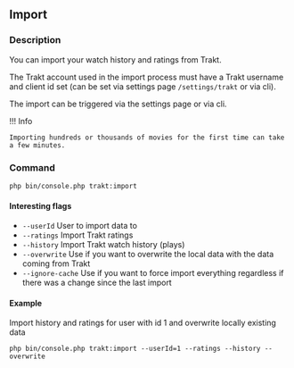 ## Import

### Description

You can import your watch history and ratings from Trakt.

The Trakt account used in the import process must have a Trakt username and client id set (can be set via settings page `/settings/trakt` or via cli).

The import can be triggered via the settings page or via cli.

!!! Info

    Importing hundreds or thousands of movies for the first time can take a few minutes. 

### Command

```shell
php bin/console.php trakt:import
```

#### Interesting flags

- `--userId`
  User to import data to
- `--ratings`
  Import Trakt ratings
- `--history`
  Import Trakt watch history (plays)
- `--overwrite`
  Use if you want to overwrite the local data with the data coming from Trakt
- `--ignore-cache`
  Use if you want to force import everything regardless if there was a change since the last import

#### Example
Import history and ratings for user with id 1 and overwrite locally existing data

```shell
php bin/console.php trakt:import --userId=1 --ratings --history --overwrite
``` 
